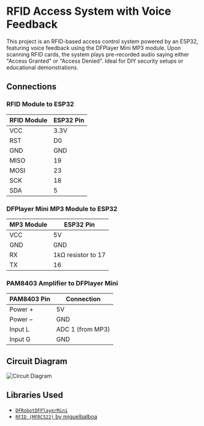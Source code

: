 # RFID Access System with Voice Feedback

This project is an RFID-based access control system powered by an ESP32, featuring voice feedback using the DFPlayer Mini MP3 module. Upon scanning RFID cards, the system plays pre-recorded audio saying either "Access Granted" or "Access Denied". Ideal for DIY security setups or educational demonstrations.

## Connections

### RFID Module to ESP32

| RFID Module | ESP32 Pin |
|-------------|-----------|
| VCC         | 3.3V      |
| RST         | D0        |
| GND         | GND       |
| MISO        | 19        |
| MOSI        | 23        |
| SCK         | 18        |
| SDA         | 5         |

### DFPlayer Mini MP3 Module to ESP32

| MP3 Module | ESP32 Pin         |
|------------|-------------------|
| VCC        | 5V                |
| GND        | GND               |
| RX         | 1kΩ resistor to 17 |
| TX         | 16                |

### PAM8403 Amplifier to DFPlayer Mini

| PAM8403 Pin | Connection     |
|-------------|----------------|
| Power +     | 5V             |
| Power –     | GND            |
| Input L     | ADC 1 (from MP3) |
| Input G     | GND            |

## Circuit Diagram

![Circuit Diagram](./circuit.png)

## Libraries Used

- [`DFRobotDFPlayerMini`](https://github.com/DFRobot/DFRobotDFPlayerMini)
- [`RFID (MFRC522)` by miguelbalboa](https://github.com/miguelbalboa/rfid)
